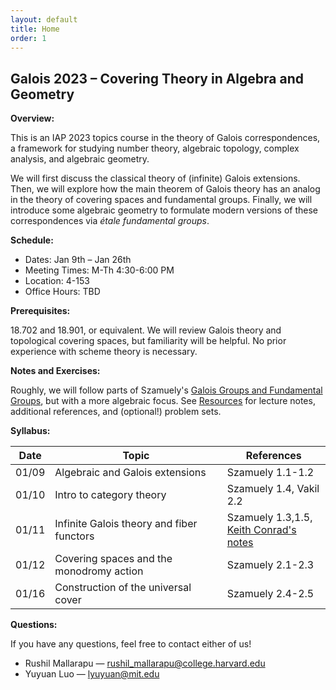 ```yaml
---
layout: default
title: Home
order: 1
---
```

<script type="text/javascript"
src="https://cdn.mathjax.org/mathjax/latest/MathJax.js?config=TeX-AMS-MML_HTMLorMML">
</script>

## Galois 2023 – Covering Theory in Algebra and Geometry

<b>Overview:</b>

This is an IAP 2023 topics course in the theory of Galois correspondences, a framework for studying number theory, algebraic topology, complex analysis, and algebraic geometry.

<!-- <span style="color:blue">We're currently organizing everything! Click [<u>here</u>](interest.html) to RSVP for more information!</span> -->

We will first discuss the classical theory of (infinite) Galois extensions. Then, we will explore how the main theorem of Galois theory has an analog in the theory of covering spaces and fundamental groups. Finally, we will introduce some algebraic geometry to formulate modern versions of these correspondences via *étale fundamental groups*.


<b>Schedule:</b>

- Dates: Jan 9th – Jan 26th
- Meeting Times: M-Th 4:30-6:00 PM
- Location: 4-153
- Office Hours: TBD

<b>Prerequisites:</b>

18.702 and 18.901, or equivalent. We will review Galois theory and topological covering spaces, but familiarity will be helpful. No prior experience with scheme theory is necessary.

<b>Notes and Exercises:</b>

Roughly, we will follow parts of Szamuely's [Galois Groups and Fundamental Groups](https://doi.org/10.1017/CBO9780511627064), but with a more algebraic focus. See [<u>Resources</u>](resources.html) for lecture notes, additional references, and (optional!) problem sets.

<b>Syllabus:</b>

| Date | Topic | References |
| ---- | ----- | ---------- |
| 01/09 | Algebraic and Galois extensions | Szamuely 1.1-1.2 |
| 01/10 | Intro to category theory | Szamuely 1.4, Vakil 2.2 |
| 01/11 | Infinite Galois theory and fiber functors | Szamuely 1.3,1.5, <br /> [Keith Conrad's notes](https://ctnt-summer.math.uconn.edu/wp-content/uploads/sites/1632/2020/06/CTNT-InfGaloisTheory.pdf) | 
| 01/12 | Covering spaces and the monodromy action | Szamuely 2.1-2.3 |
| 01/16 | Construction of the universal cover | Szamuely 2.4-2.5 |
 
<b>Questions:</b>

If you have any questions, feel free to contact either of us!

* Rushil Mallarapu — [rushil_mallarapu@college.harvard.edu](mailto:rushil_mallarapu@college.harvard.edu)
* Yuyuan Luo — [lyuyuan@mit.edu](mailto:lyuyuan@mit.edu)



